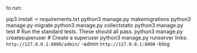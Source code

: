 to run:

   pip3 install -r requirements.txt
   python3 manage.py makemigrations
   python3 manage.py migrate
   python3 manage.py collectstatic
   python3 manage.py test # Run the standard tests. These should all pass.
   python3 manage.py createsuperuser # Create a superuser
   python3 manage.py runserver
links:
 `http://127.0.0.1:8000/admin/` -admin 
 `http://127.0.0.1:8000` -blog 

